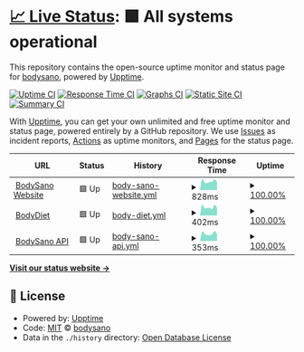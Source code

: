 # [📈 Live Status](https://bodysano.com): <!--live status--> **🟩 All systems operational**

This repository contains the open-source uptime monitor and status page for [bodysano](https://bodysano.com), powered by [Upptime](https://github.com/upptime/upptime).

[![Uptime CI](https://github.com/bodysano/bodysano-status/workflows/Uptime%20CI/badge.svg)](https://github.com/bodysano/bodysano-status/actions?query=workflow%3A%22Uptime+CI%22)
[![Response Time CI](https://github.com/bodysano/bodysano-status/workflows/Response%20Time%20CI/badge.svg)](https://github.com/bodysano/bodysano-status/actions?query=workflow%3A%22Response+Time+CI%22)
[![Graphs CI](https://github.com/bodysano/bodysano-status/workflows/Graphs%20CI/badge.svg)](https://github.com/bodysano/bodysano-status/actions?query=workflow%3A%22Graphs+CI%22)
[![Static Site CI](https://github.com/bodysano/bodysano-status/workflows/Static%20Site%20CI/badge.svg)](https://github.com/bodysano/bodysano-status/actions?query=workflow%3A%22Static+Site+CI%22)
[![Summary CI](https://github.com/bodysano/bodysano-status/workflows/Summary%20CI/badge.svg)](https://github.com/bodysano/bodysano-status/actions?query=workflow%3A%22Summary+CI%22)

With [Upptime](https://upptime.js.org), you can get your own unlimited and free uptime monitor and status page, powered entirely by a GitHub repository. We use [Issues](https://github.com/bodysano/bodysano-status/issues) as incident reports, [Actions](https://github.com/bodysano/bodysano-status/actions) as uptime monitors, and [Pages](https://bodysano.com) for the status page.

<!--start: status pages-->
<!-- This summary is generated by Upptime (https://github.com/upptime/upptime) -->
<!-- Do not edit this manually, your changes will be overwritten -->
<!-- prettier-ignore -->
| URL | Status | History | Response Time | Uptime |
| --- | ------ | ------- | ------------- | ------ |
| <img alt="" src="https://icons.duckduckgo.com/ip3/www.bodysano.com.ico" height="13"> [BodySano Website](https://www.bodysano.com) | 🟩 Up | [body-sano-website.yml](https://github.com/BodySano/bodysano-status/commits/HEAD/history/body-sano-website.yml) | <details><summary><img alt="Response time graph" src="./graphs/body-sano-website/response-time-week.png" height="20"> 828ms</summary><br><a href="https://bodysano.github.io/bodysano-status/history/body-sano-website"><img alt="Response time 1222" src="https://img.shields.io/endpoint?url=https%3A%2F%2Fraw.githubusercontent.com%2FBodySano%2Fbodysano-status%2FHEAD%2Fapi%2Fbody-sano-website%2Fresponse-time.json"></a><br><a href="https://bodysano.github.io/bodysano-status/history/body-sano-website"><img alt="24-hour response time 687" src="https://img.shields.io/endpoint?url=https%3A%2F%2Fraw.githubusercontent.com%2FBodySano%2Fbodysano-status%2FHEAD%2Fapi%2Fbody-sano-website%2Fresponse-time-day.json"></a><br><a href="https://bodysano.github.io/bodysano-status/history/body-sano-website"><img alt="7-day response time 828" src="https://img.shields.io/endpoint?url=https%3A%2F%2Fraw.githubusercontent.com%2FBodySano%2Fbodysano-status%2FHEAD%2Fapi%2Fbody-sano-website%2Fresponse-time-week.json"></a><br><a href="https://bodysano.github.io/bodysano-status/history/body-sano-website"><img alt="30-day response time 872" src="https://img.shields.io/endpoint?url=https%3A%2F%2Fraw.githubusercontent.com%2FBodySano%2Fbodysano-status%2FHEAD%2Fapi%2Fbody-sano-website%2Fresponse-time-month.json"></a><br><a href="https://bodysano.github.io/bodysano-status/history/body-sano-website"><img alt="1-year response time 953" src="https://img.shields.io/endpoint?url=https%3A%2F%2Fraw.githubusercontent.com%2FBodySano%2Fbodysano-status%2FHEAD%2Fapi%2Fbody-sano-website%2Fresponse-time-year.json"></a></details> | <details><summary><a href="https://bodysano.github.io/bodysano-status/history/body-sano-website">100.00%</a></summary><a href="https://bodysano.github.io/bodysano-status/history/body-sano-website"><img alt="All-time uptime 99.90%" src="https://img.shields.io/endpoint?url=https%3A%2F%2Fraw.githubusercontent.com%2FBodySano%2Fbodysano-status%2FHEAD%2Fapi%2Fbody-sano-website%2Fuptime.json"></a><br><a href="https://bodysano.github.io/bodysano-status/history/body-sano-website"><img alt="24-hour uptime 100.00%" src="https://img.shields.io/endpoint?url=https%3A%2F%2Fraw.githubusercontent.com%2FBodySano%2Fbodysano-status%2FHEAD%2Fapi%2Fbody-sano-website%2Fuptime-day.json"></a><br><a href="https://bodysano.github.io/bodysano-status/history/body-sano-website"><img alt="7-day uptime 100.00%" src="https://img.shields.io/endpoint?url=https%3A%2F%2Fraw.githubusercontent.com%2FBodySano%2Fbodysano-status%2FHEAD%2Fapi%2Fbody-sano-website%2Fuptime-week.json"></a><br><a href="https://bodysano.github.io/bodysano-status/history/body-sano-website"><img alt="30-day uptime 100.00%" src="https://img.shields.io/endpoint?url=https%3A%2F%2Fraw.githubusercontent.com%2FBodySano%2Fbodysano-status%2FHEAD%2Fapi%2Fbody-sano-website%2Fuptime-month.json"></a><br><a href="https://bodysano.github.io/bodysano-status/history/body-sano-website"><img alt="1-year uptime 100.00%" src="https://img.shields.io/endpoint?url=https%3A%2F%2Fraw.githubusercontent.com%2FBodySano%2Fbodysano-status%2FHEAD%2Fapi%2Fbody-sano-website%2Fuptime-year.json"></a></details>
| <img alt="" src="https://icons.duckduckgo.com/ip3/diet.bodysano.com.ico" height="13"> [BodyDiet](https://diet.bodysano.com) | 🟩 Up | [body-diet.yml](https://github.com/BodySano/bodysano-status/commits/HEAD/history/body-diet.yml) | <details><summary><img alt="Response time graph" src="./graphs/body-diet/response-time-week.png" height="20"> 402ms</summary><br><a href="https://bodysano.github.io/bodysano-status/history/body-diet"><img alt="Response time 458" src="https://img.shields.io/endpoint?url=https%3A%2F%2Fraw.githubusercontent.com%2FBodySano%2Fbodysano-status%2FHEAD%2Fapi%2Fbody-diet%2Fresponse-time.json"></a><br><a href="https://bodysano.github.io/bodysano-status/history/body-diet"><img alt="24-hour response time 374" src="https://img.shields.io/endpoint?url=https%3A%2F%2Fraw.githubusercontent.com%2FBodySano%2Fbodysano-status%2FHEAD%2Fapi%2Fbody-diet%2Fresponse-time-day.json"></a><br><a href="https://bodysano.github.io/bodysano-status/history/body-diet"><img alt="7-day response time 402" src="https://img.shields.io/endpoint?url=https%3A%2F%2Fraw.githubusercontent.com%2FBodySano%2Fbodysano-status%2FHEAD%2Fapi%2Fbody-diet%2Fresponse-time-week.json"></a><br><a href="https://bodysano.github.io/bodysano-status/history/body-diet"><img alt="30-day response time 409" src="https://img.shields.io/endpoint?url=https%3A%2F%2Fraw.githubusercontent.com%2FBodySano%2Fbodysano-status%2FHEAD%2Fapi%2Fbody-diet%2Fresponse-time-month.json"></a><br><a href="https://bodysano.github.io/bodysano-status/history/body-diet"><img alt="1-year response time 418" src="https://img.shields.io/endpoint?url=https%3A%2F%2Fraw.githubusercontent.com%2FBodySano%2Fbodysano-status%2FHEAD%2Fapi%2Fbody-diet%2Fresponse-time-year.json"></a></details> | <details><summary><a href="https://bodysano.github.io/bodysano-status/history/body-diet">100.00%</a></summary><a href="https://bodysano.github.io/bodysano-status/history/body-diet"><img alt="All-time uptime 99.91%" src="https://img.shields.io/endpoint?url=https%3A%2F%2Fraw.githubusercontent.com%2FBodySano%2Fbodysano-status%2FHEAD%2Fapi%2Fbody-diet%2Fuptime.json"></a><br><a href="https://bodysano.github.io/bodysano-status/history/body-diet"><img alt="24-hour uptime 100.00%" src="https://img.shields.io/endpoint?url=https%3A%2F%2Fraw.githubusercontent.com%2FBodySano%2Fbodysano-status%2FHEAD%2Fapi%2Fbody-diet%2Fuptime-day.json"></a><br><a href="https://bodysano.github.io/bodysano-status/history/body-diet"><img alt="7-day uptime 100.00%" src="https://img.shields.io/endpoint?url=https%3A%2F%2Fraw.githubusercontent.com%2FBodySano%2Fbodysano-status%2FHEAD%2Fapi%2Fbody-diet%2Fuptime-week.json"></a><br><a href="https://bodysano.github.io/bodysano-status/history/body-diet"><img alt="30-day uptime 100.00%" src="https://img.shields.io/endpoint?url=https%3A%2F%2Fraw.githubusercontent.com%2FBodySano%2Fbodysano-status%2FHEAD%2Fapi%2Fbody-diet%2Fuptime-month.json"></a><br><a href="https://bodysano.github.io/bodysano-status/history/body-diet"><img alt="1-year uptime 100.00%" src="https://img.shields.io/endpoint?url=https%3A%2F%2Fraw.githubusercontent.com%2FBodySano%2Fbodysano-status%2FHEAD%2Fapi%2Fbody-diet%2Fuptime-year.json"></a></details>
| <img alt="" src="https://icons.duckduckgo.com/ip3/api.bodysano.com.ico" height="13"> [BodySano API](https://api.bodysano.com) | 🟩 Up | [body-sano-api.yml](https://github.com/BodySano/bodysano-status/commits/HEAD/history/body-sano-api.yml) | <details><summary><img alt="Response time graph" src="./graphs/body-sano-api/response-time-week.png" height="20"> 353ms</summary><br><a href="https://bodysano.github.io/bodysano-status/history/body-sano-api"><img alt="Response time 419" src="https://img.shields.io/endpoint?url=https%3A%2F%2Fraw.githubusercontent.com%2FBodySano%2Fbodysano-status%2FHEAD%2Fapi%2Fbody-sano-api%2Fresponse-time.json"></a><br><a href="https://bodysano.github.io/bodysano-status/history/body-sano-api"><img alt="24-hour response time 292" src="https://img.shields.io/endpoint?url=https%3A%2F%2Fraw.githubusercontent.com%2FBodySano%2Fbodysano-status%2FHEAD%2Fapi%2Fbody-sano-api%2Fresponse-time-day.json"></a><br><a href="https://bodysano.github.io/bodysano-status/history/body-sano-api"><img alt="7-day response time 353" src="https://img.shields.io/endpoint?url=https%3A%2F%2Fraw.githubusercontent.com%2FBodySano%2Fbodysano-status%2FHEAD%2Fapi%2Fbody-sano-api%2Fresponse-time-week.json"></a><br><a href="https://bodysano.github.io/bodysano-status/history/body-sano-api"><img alt="30-day response time 378" src="https://img.shields.io/endpoint?url=https%3A%2F%2Fraw.githubusercontent.com%2FBodySano%2Fbodysano-status%2FHEAD%2Fapi%2Fbody-sano-api%2Fresponse-time-month.json"></a><br><a href="https://bodysano.github.io/bodysano-status/history/body-sano-api"><img alt="1-year response time 393" src="https://img.shields.io/endpoint?url=https%3A%2F%2Fraw.githubusercontent.com%2FBodySano%2Fbodysano-status%2FHEAD%2Fapi%2Fbody-sano-api%2Fresponse-time-year.json"></a></details> | <details><summary><a href="https://bodysano.github.io/bodysano-status/history/body-sano-api">100.00%</a></summary><a href="https://bodysano.github.io/bodysano-status/history/body-sano-api"><img alt="All-time uptime 99.91%" src="https://img.shields.io/endpoint?url=https%3A%2F%2Fraw.githubusercontent.com%2FBodySano%2Fbodysano-status%2FHEAD%2Fapi%2Fbody-sano-api%2Fuptime.json"></a><br><a href="https://bodysano.github.io/bodysano-status/history/body-sano-api"><img alt="24-hour uptime 100.00%" src="https://img.shields.io/endpoint?url=https%3A%2F%2Fraw.githubusercontent.com%2FBodySano%2Fbodysano-status%2FHEAD%2Fapi%2Fbody-sano-api%2Fuptime-day.json"></a><br><a href="https://bodysano.github.io/bodysano-status/history/body-sano-api"><img alt="7-day uptime 100.00%" src="https://img.shields.io/endpoint?url=https%3A%2F%2Fraw.githubusercontent.com%2FBodySano%2Fbodysano-status%2FHEAD%2Fapi%2Fbody-sano-api%2Fuptime-week.json"></a><br><a href="https://bodysano.github.io/bodysano-status/history/body-sano-api"><img alt="30-day uptime 100.00%" src="https://img.shields.io/endpoint?url=https%3A%2F%2Fraw.githubusercontent.com%2FBodySano%2Fbodysano-status%2FHEAD%2Fapi%2Fbody-sano-api%2Fuptime-month.json"></a><br><a href="https://bodysano.github.io/bodysano-status/history/body-sano-api"><img alt="1-year uptime 100.00%" src="https://img.shields.io/endpoint?url=https%3A%2F%2Fraw.githubusercontent.com%2FBodySano%2Fbodysano-status%2FHEAD%2Fapi%2Fbody-sano-api%2Fuptime-year.json"></a></details>

<!--end: status pages-->

[**Visit our status website →**](https://bodysano.github.io/bodysano-status)

## 📄 License

- Powered by: [Upptime](https://github.com/upptime/upptime)
- Code: [MIT](./LICENSE) © [bodysano](https://bodysano.com)
- Data in the `./history` directory: [Open Database License](https://opendatacommons.org/licenses/odbl/1-0/)
